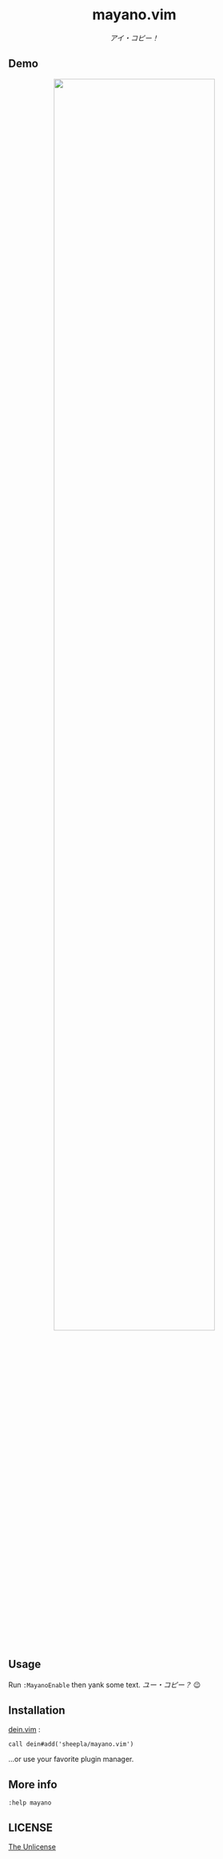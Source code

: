 <div align="center">
         
# mayano.vim

</div>

<div align="center">
  
*アイ・コピー！*

</div>

## Demo
 
<div align="center">
<img src="https://user-images.githubusercontent.com/62412884/146586097-3377d7d1-5436-4642-8f18-ae147c918f5a.gif" width="80%">
</div>

## Usage

Run `:MayanoEnable` then yank some text. *ユー・コピー？* 😉

## Installation

[dein.vim](https://github.com/shougo/dein.vim) :

```vim
call dein#add('sheepla/mayano.vim')
```

...or use your favorite plugin manager.

## More info

```vim
:help mayano
```

## LICENSE

[The Unlicense](./LICENSE)
